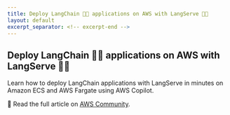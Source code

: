 ```yaml
---
title: Deploy LangChain 🦜🔗 applications on AWS with LangServe 🦜️🏓
layout: default
excerpt_separator: <!-- excerpt-end -->
---
```


## Deploy LangChain 🦜🔗 applications on AWS with LangServe 🦜️🏓

<!-- excerpt-start -->

Learn how to deploy LangChain applications with LangServe in minutes on Amazon ECS and AWS Fargate using AWS Copilot.

📝 Read the full article on [AWS Community](https://community.aws/content/2eY9TZJMipfxYOTafH5AdjPDCKE/deploy-langchain-applications-on-aws-with-langserve).

<!-- excerpt-end -->